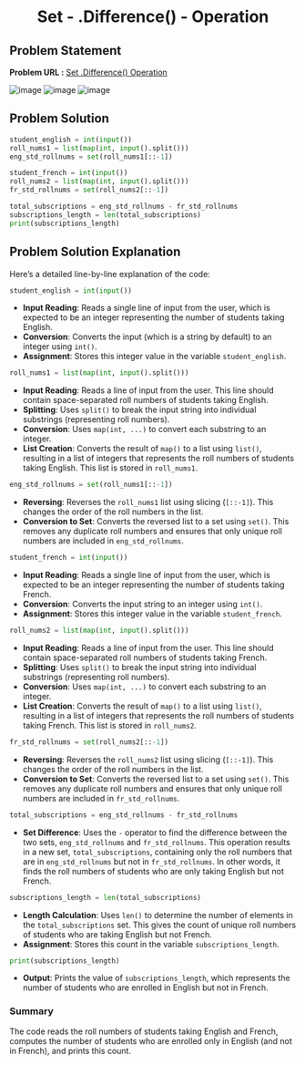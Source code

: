 <h1 align='center'>Set - .Difference() - Operation</h1>

## Problem Statement

**Problem URL :** [Set .Difference() Operation](https://www.hackerrank.com/challenges/py-set-difference-operation/problem?isFullScreen=true)

![image](https://github.com/user-attachments/assets/8856c6bc-d31d-4f4f-a393-5c607ef17890)
![image](https://github.com/user-attachments/assets/e611136b-04ed-4908-bb24-ffedbb979146)
![image](https://github.com/user-attachments/assets/45f1aaec-05bb-46ff-8519-5758b2345c3d)


## Problem Solution
```py
student_english = int(input())
roll_nums1 = list(map(int, input().split()))
eng_std_rollnums = set(roll_nums1[::-1])

student_french = int(input())
roll_nums2 = list(map(int, input().split()))
fr_std_rollnums = set(roll_nums2[::-1])

total_subscriptions = eng_std_rollnums - fr_std_rollnums
subscriptions_length = len(total_subscriptions)
print(subscriptions_length)
```

## Problem Solution Explanation

Here’s a detailed line-by-line explanation of the code:

```python
student_english = int(input())
```
- **Input Reading**: Reads a single line of input from the user, which is expected to be an integer representing the number of students taking English.
- **Conversion**: Converts the input (which is a string by default) to an integer using `int()`.
- **Assignment**: Stores this integer value in the variable `student_english`.

```python
roll_nums1 = list(map(int, input().split()))
```
- **Input Reading**: Reads a line of input from the user. This line should contain space-separated roll numbers of students taking English.
- **Splitting**: Uses `split()` to break the input string into individual substrings (representing roll numbers).
- **Conversion**: Uses `map(int, ...)` to convert each substring to an integer.
- **List Creation**: Converts the result of `map()` to a list using `list()`, resulting in a list of integers that represents the roll numbers of students taking English. This list is stored in `roll_nums1`.

```python
eng_std_rollnums = set(roll_nums1[::-1])
```
- **Reversing**: Reverses the `roll_nums1` list using slicing (`[::-1]`). This changes the order of the roll numbers in the list.
- **Conversion to Set**: Converts the reversed list to a set using `set()`. This removes any duplicate roll numbers and ensures that only unique roll numbers are included in `eng_std_rollnums`.

```python
student_french = int(input())
```
- **Input Reading**: Reads a single line of input from the user, which is expected to be an integer representing the number of students taking French.
- **Conversion**: Converts the input string to an integer using `int()`.
- **Assignment**: Stores this integer value in the variable `student_french`.

```python
roll_nums2 = list(map(int, input().split()))
```
- **Input Reading**: Reads a line of input from the user. This line should contain space-separated roll numbers of students taking French.
- **Splitting**: Uses `split()` to break the input string into individual substrings (representing roll numbers).
- **Conversion**: Uses `map(int, ...)` to convert each substring to an integer.
- **List Creation**: Converts the result of `map()` to a list using `list()`, resulting in a list of integers that represents the roll numbers of students taking French. This list is stored in `roll_nums2`.

```python
fr_std_rollnums = set(roll_nums2[::-1])
```
- **Reversing**: Reverses the `roll_nums2` list using slicing (`[::-1]`). This changes the order of the roll numbers in the list.
- **Conversion to Set**: Converts the reversed list to a set using `set()`. This removes any duplicate roll numbers and ensures that only unique roll numbers are included in `fr_std_rollnums`.

```python
total_subscriptions = eng_std_rollnums - fr_std_rollnums
```
- **Set Difference**: Uses the `-` operator to find the difference between the two sets, `eng_std_rollnums` and `fr_std_rollnums`. This operation results in a new set, `total_subscriptions`, containing only the roll numbers that are in `eng_std_rollnums` but not in `fr_std_rollnums`. In other words, it finds the roll numbers of students who are only taking English but not French.

```python
subscriptions_length = len(total_subscriptions)
```
- **Length Calculation**: Uses `len()` to determine the number of elements in the `total_subscriptions` set. This gives the count of unique roll numbers of students who are taking English but not French.
- **Assignment**: Stores this count in the variable `subscriptions_length`.

```python
print(subscriptions_length)
```
- **Output**: Prints the value of `subscriptions_length`, which represents the number of students who are enrolled in English but not in French.

### Summary
The code reads the roll numbers of students taking English and French, computes the number of students who are enrolled only in English (and not in French), and prints this count.
